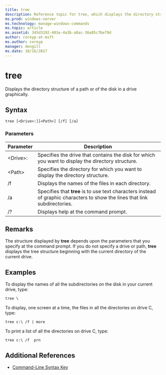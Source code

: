 ```yaml
---
title: tree
description: Reference topic for tree, which displays the directory structure of a path, or of the disk in a drive, graphically.
ms.prod: windows-server
ms.technology: manage-windows-commands
ms.topic: article
ms.assetid: 345d3192-401e-4a3b-a8ac-36a85c7be79d
author: coreyp-at-msft
ms.author: coreyp
manager: dongill
ms.date: 10/16/2017
---
```


# tree

Displays the directory structure of a path or of the disk in a drive graphically.



## Syntax

```
tree [<Drive>:][<Path>] [/f] [/a]
```

### Parameters

|Parameter|Description|
|---------|-----------|
|\<Drive>:|Specifies the drive that contains the disk for which you want to display the directory structure.|
|\<Path>|Specifies the directory for which you want to display the directory structure.|
|/f|Displays the names of the files in each directory.|
|/a|Specifies that **tree** is to use text characters instead of graphic characters to show the lines that link subdirectories.|
|/?|Displays help at the command prompt.|

## Remarks

The structure displayed by **tree** depends upon the parameters that you specify at the command prompt. If you do not specify a drive or path, **tree** displays the tree structure beginning with the current directory of the current drive.

## Examples

To display the names of all the subdirectories on the disk in your current drive, type:
```
tree \
```
To display, one screen at a time, the files in all the directories on drive C, type:
```
tree c:\ /f | more 
```
To print a list of all the directories on drive C, type:
```
tree c:\ /f  prn 
```

## Additional References

- [Command-Line Syntax Key](command-line-syntax-key.md)